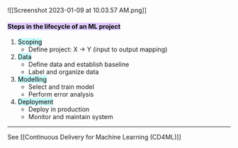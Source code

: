 ![[Screenshot 2023-01-09 at 10.03.57 AM.png]]

#### <mark style="background: #D2B3FFA6;">Steps in the lifecycle of an ML project</mark>
1. <mark style="background: #ABF7F7A6;">Scoping</mark>
	- Define project: X $\rightarrow$ Y (input to output mapping)
2. <mark style="background: #ABF7F7A6;">Data</mark>
	- Define data and establish baseline
	- Label and organize data
3. <mark style="background: #ABF7F7A6;">Modelling</mark>
	- Select and train model
	- Perform error analysis
4. <mark style="background: #ABF7F7A6;">Deployment </mark>
	- Deploy in production
	- Monitor and maintain system

***
See [[Continuous Delivery for Machine Learning (CD4ML)]]


